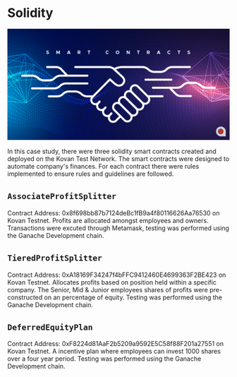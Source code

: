 # Solidity

![contract](https://github.com/HendersonRichardK/Solidity/blob/master/Images/SmartContracts.png)

In this case study, there were three solidity smart contracts created and deployed on the Kovan Test Network. The smart contracts were designed to automate company's finances. For each contract there were rules implemented to ensure rules and guidelines are followed. 

## `AssociateProfitSplitter` 

Contract Address: 0x8f698bb87b7124deBc1fB9a4f80116626Aa76530 on Kovan Testnet.
Profits are allocated amongst employees and owners. Transactions were excuted through Metamask, testing was performed using the Ganache Development chain. 

## `TieredProfitSplitter` 

Contract Address:  0xA18169F34247f4bFFC9412460E4699363F2BE423 on Kovan Testnet. 
Allocates profits based on position held within a specific company. The Senior, Mid & Junior employees shares of profits were pre-constructed on an percentage of equity. Testing was performed using the Ganache Development chain. 

## `DeferredEquityPlan` 

Contract Address:  0xF8224d81AaF2b5209a9592E5C58f88F201a27551 on Kovan Testnet. 
A incentive plan where employees can invest 1000 shares over a four year period. Testing was performed using the Ganache Development chain. 
